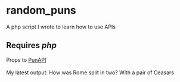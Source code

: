 # random_puns
A php script I wrote to learn how to use APIs

<h2><b>Requires <i>php</i></b></h2>

Props to <a href="https://www.punapi.rest/" target="_blank">PunAPI</a>
<br/>
<br>
My latest output: How was Rome split in two? With a pair of Ceasars

